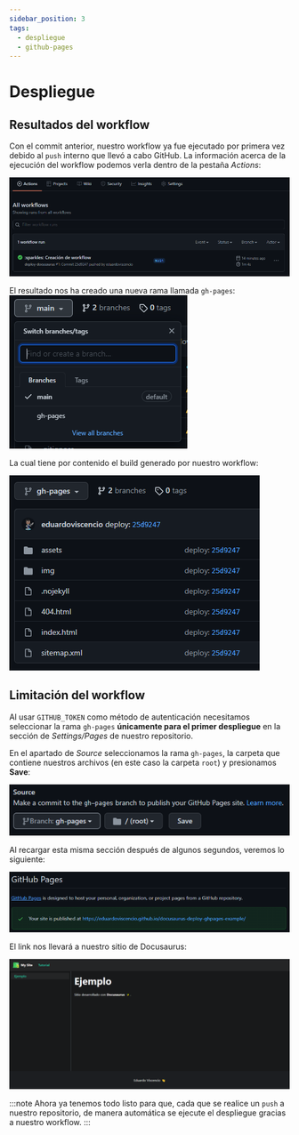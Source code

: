 ```yaml
---
sidebar_position: 3
tags:
  - despliegue
  - github-pages
---
```


# Despliegue

## Resultados del workflow

Con el commit anterior, nuestro workflow ya fue ejecutado por primera vez debido al `push` interno que llevó a cabo GitHub. La información acerca de la ejecución del workflow podemos verla dentro de la pestaña *Actions*:

![Workflow results](./../static/img/action-result.png)

El resultado nos ha creado una nueva rama llamada `gh-pages`:
![Branch](./../static/img/branches.png)

La cual tiene por contenido el build generado por nuestro workflow:

![Content](./../static/img/gh-pages-content.png)

## Limitación del workflow

Al usar `GITHUB_TOKEN` como método de autenticación necesitamos seleccionar la rama `gh-pages` **únicamente para el primer despliegue** en la sección de *Settings/Pages* de nuestro repositorio.

En el apartado de *Source* seleccionamos la rama `gh-pages`, la carpeta que contiene nuestros archivos (en este caso la carpeta `root`) y presionamos **Save**:

![Settings](./../static/img/source.png)

Al recargar esta misma sección después de algunos segundos, veremos lo siguiente:

![Deployed](./../static/img/deployed.png)

El link nos llevará a nuestro sitio de Docusaurus:

![Site](./../static/img/site.png)

:::note
Ahora ya tenemos todo listo para que, cada que se realice un `push` a nuestro repositorio, de manera automática se ejecute el despliegue gracias a nuestro workflow.
:::